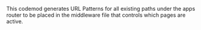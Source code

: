 This codemod generates URL Patterns for all existing paths under the apps router to be placed in the middleware file that controls which pages are active.